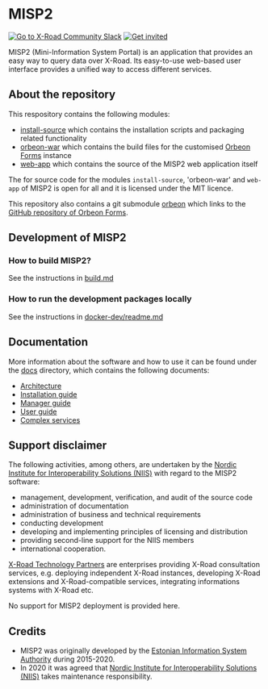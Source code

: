 # MISP2

[![Go to X-Road Community
Slack](https://img.shields.io/badge/Go%20to%20Community%20Slack-grey.svg)](https://jointxroad.slack.com/)
[![Get invited](https://img.shields.io/badge/No%20Slack-Get%20invited-green.svg)](https://x-road.global/community)

MISP2 (Mini-Information System Portal) is an application that provides an easy
way to query data over X-Road. Its easy-to-use web-based user interface provides
a unified way to access different services.

## About the repository

This respository contains the following modules:

* [install-source](./install-source) which contains the installation scripts and
  packaging related functionality
* [orbeon-war](./orbeon-war) which contains the build files for the customised
  [Orbeon Forms](https://www.orbeon.com/) instance
* [web-app](./web-app) which contains the source of the MISP2 web application 
  itself

The for source code for the modules `install-source`, 'orbeon-war' and `web-app`
of MISP2 is open for all and it is licensed under the MIT licence.

This repository also contains a git submodule [orbeon](./orbeon) which links to the
[GitHub repository of Orbeon Forms](https://github.com/orbeon/orbeon-forms).

## Development of MISP2

### How to build MISP2?

See the instructions in [build.md](./build.md)

### How to run the development packages locally

See the instructions in [docker-dev/readme.md](./docker-dev/readme.md)

## Documentation

More information about the software and how to use it can be found under the
[docs](./docs) directory, which contains the following documents:

* [Architecture](docs/misp2_architecture.md)
* [Installation guide](docs/misp2_installation_manual_18.04.md)
* [Manager guide](docs/misp2_manager_guide.md)
* [User guide](docs/misp2_user_guide.md)
* [Complex services](docs/misp2_creating_complex_queries.md)

## Support disclaimer

The following activities, among others, are undertaken by the [Nordic Institute
for Interoperability Solutions (NIIS)](https://www.niis.org/) with regard to the
MISP2 software:

* management, development, verification, and audit of the source code
* administration of documentation
* administration of business and technical requirements
* conducting development
* developing and implementing principles of licensing and distribution
* providing second-line support for the NIIS members
* international cooperation.

[X-Road Technology Partners](https://x-road.global/xroad-technology-partners)
are enterprises providing X-Road consultation services, e.g. deploying
independent X-Road instances, developing X-Road extensions and X-Road-compatible
services, integrating informations systems with X-Road etc.

No support for MISP2 deployment is provided here.

## Credits

* MISP2 was originally developed by the [Estonian Information System
  Authority](https://www.ria.ee/en.html) during 2015-2020.
* In 2020 it was agreed that [Nordic Institute for Interoperability Solutions
  (NIIS)](https://www.niis.org/) takes maintenance responsibility.
